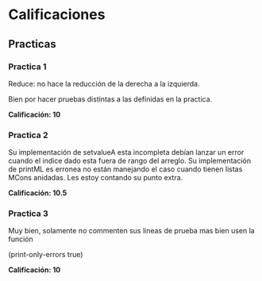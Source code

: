 # Calificaciones

## Practicas

### Practica 1

Reduce: no hace la reducción de la derecha a la izquierda.

Bien por hacer pruebas distintas a las definidas en la practica.

**Calificación: 10**

### Practica 2
Su implementación de setvalueA esta incompleta debían lanzar
un error cuando el indice dado esta fuera de rango del arreglo.
Su implementación de printML es erronea no están manejando
el caso cuando tienen listas MCons anidadas.
Les estoy contando su punto extra.

**Calificación: 10.5**

### Practica 3
Muy bien, solamente no commenten sus lineas de prueba
mas bien usen la función

(print-only-errors true)

**Calificación: 10**
